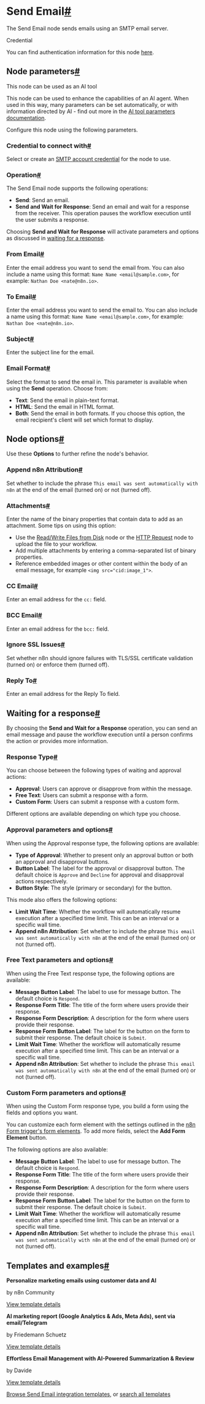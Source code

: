 [](https://github.com/n8n-io/n8n-docs/edit/main/docs/integrations/builtin/core-nodes/n8n-nodes-base.sendemail.md "Edit this page")

# Send Email[#](#send-email "Permanent link")

The Send Email node sends emails using an SMTP email server.

Credential

You can find authentication information for this node [here](../../credentials/sendemail/).

## Node parameters[#](#node-parameters "Permanent link")

This node can be used as an AI tool

This node can be used to enhance the capabilities of an AI agent. When used in this way, many parameters can be set automatically, or with information directed by AI - find out more in the [AI tool parameters documentation](../../../../advanced-ai/examples/using-the-fromai-function/).

Configure this node using the following parameters.

### Credential to connect with[#](#credential-to-connect-with "Permanent link")

Select or create an [SMTP account credential](../../credentials/sendemail/) for the node to use.

### Operation[#](#operation "Permanent link")

The Send Email node supports the following operations:

*   **Send**: Send an email.
*   **Send and Wait for Response**: Send an email and wait for a response from the receiver. This operation pauses the workflow execution until the user submits a response.

Choosing **Send and Wait for Response** will activate parameters and options as discussed in [waiting for a response](#waiting-for-a-response).

### From Email[#](#from-email "Permanent link")

Enter the email address you want to send the email from. You can also include a name using this format: `Name Name <email@sample.com>`, for example: `Nathan Doe <nate@n8n.io>`.

### To Email[#](#to-email "Permanent link")

Enter the email address you want to send the email to. You can also include a name using this format: `Name Name <email@sample.com>`, for example: `Nathan Doe <nate@n8n.io>`.

### Subject[#](#subject "Permanent link")

Enter the subject line for the email.

### Email Format[#](#email-format "Permanent link")

Select the format to send the email in. This parameter is available when using the **Send** operation. Choose from:

*   **Text**: Send the email in plain-text format.
*   **HTML**: Send the email in HTML format.
*   **Both**: Send the email in both formats. If you choose this option, the email recipient's client will set which format to display.

## Node options[#](#node-options "Permanent link")

Use these **Options** to further refine the node's behavior.

### Append n8n Attribution[#](#append-n8n-attribution "Permanent link")

Set whether to include the phrase `This email was sent automatically with n8n` at the end of the email (turned on) or not (turned off).

### Attachments[#](#attachments "Permanent link")

Enter the name of the binary properties that contain data to add as an attachment. Some tips on using this option:

*   Use the [Read/Write Files from Disk](../n8n-nodes-base.readwritefile/) node or the [HTTP Request](../n8n-nodes-base.httprequest/) node to upload the file to your workflow.
*   Add multiple attachments by entering a comma-separated list of binary properties.
*   Reference embedded images or other content within the body of an email message, for example `<img src="cid:image_1">`.

### CC Email[#](#cc-email "Permanent link")

Enter an email address for the `cc:` field.

### BCC Email[#](#bcc-email "Permanent link")

Enter an email address for the `bcc:` field.

### Ignore SSL Issues[#](#ignore-ssl-issues "Permanent link")

Set whether n8n should ignore failures with TLS/SSL certificate validation (turned on) or enforce them (turned off).

### Reply To[#](#reply-to "Permanent link")

Enter an email address for the Reply To field.

## Waiting for a response[#](#waiting-for-a-response "Permanent link")

By choosing the **Send and Wait for a Response** operation, you can send an email message and pause the workflow execution until a person confirms the action or provides more information.

### Response Type[#](#response-type "Permanent link")

You can choose between the following types of waiting and approval actions:

*   **Approval**: Users can approve or disapprove from within the message.
*   **Free Text**: Users can submit a response with a form.
*   **Custom Form**: Users can submit a response with a custom form.

Different options are available depending on which type you choose.

### Approval parameters and options[#](#approval-parameters-and-options "Permanent link")

When using the Approval response type, the following options are available:

*   **Type of Approval**: Whether to present only an approval button or both an approval and disapproval buttons.
*   **Button Label**: The label for the approval or disapproval button. The default choice is `Approve` and `Decline` for approval and disapproval actions respectively.
*   **Button Style**: The style (primary or secondary) for the button.

This mode also offers the following options:

*   **Limit Wait Time**: Whether the workflow will automatically resume execution after a specified time limit. This can be an interval or a specific wall time.
*   **Append n8n Attribution**: Set whether to include the phrase `This email was sent automatically with n8n` at the end of the email (turned on) or not (turned off).

### Free Text parameters and options[#](#free-text-parameters-and-options "Permanent link")

When using the Free Text response type, the following options are available:

*   **Message Button Label**: The label to use for message button. The default choice is `Respond`.
*   **Response Form Title**: The title of the form where users provide their response.
*   **Response Form Description**: A description for the form where users provide their response.
*   **Response Form Button Label**: The label for the button on the form to submit their response. The default choice is `Submit`.
*   **Limit Wait Time**: Whether the workflow will automatically resume execution after a specified time limit. This can be an interval or a specific wall time.
*   **Append n8n Attribution**: Set whether to include the phrase `This email was sent automatically with n8n` at the end of the email (turned on) or not (turned off).

### Custom Form parameters and options[#](#custom-form-parameters-and-options "Permanent link")

When using the Custom Form response type, you build a form using the fields and options you want.

You can customize each form element with the settings outlined in the [n8n Form trigger's form elements](../n8n-nodes-base.formtrigger/#form-elements). To add more fields, select the **Add Form Element** button.

The following options are also available:

*   **Message Button Label**: The label to use for message button. The default choice is `Respond`.
*   **Response Form Title**: The title of the form where users provide their response.
*   **Response Form Description**: A description for the form where users provide their response.
*   **Response Form Button Label**: The label for the button on the form to submit their response. The default choice is `Submit`.
*   **Limit Wait Time**: Whether the workflow will automatically resume execution after a specified time limit. This can be an interval or a specific wall time.
*   **Append n8n Attribution**: Set whether to include the phrase `This email was sent automatically with n8n` at the end of the email (turned on) or not (turned off).

## Templates and examples[#](#templates-and-examples "Permanent link")

**Personalize marketing emails using customer data and AI**

by n8n Community

[View template details](https://n8n.io/workflows/1978-personalize-marketing-emails-using-customer-data-and-ai/)

**AI marketing report (Google Analytics & Ads, Meta Ads), sent via email/Telegram**

by Friedemann Schuetz

[View template details](https://n8n.io/workflows/2783-ai-marketing-report-google-analytics-and-ads-meta-ads-sent-via-emailtelegram/)

**Effortless Email Management with AI-Powered Summarization & Review**

by Davide

[View template details](https://n8n.io/workflows/2862-effortless-email-management-with-ai-powered-summarization-and-review/)

[Browse Send Email integration templates](https://n8n.io/integrations/send-email/), or [search all templates](https://n8n.io/workflows/)
